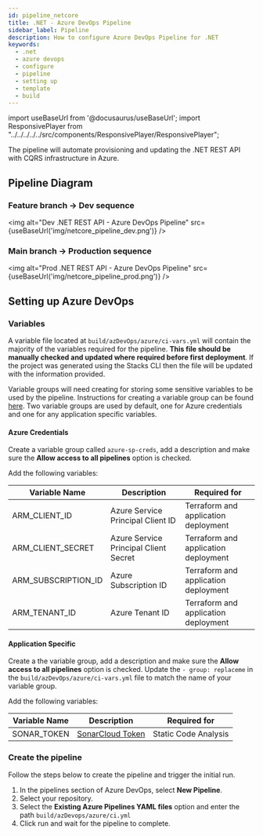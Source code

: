 ```yaml
---
id: pipeline_netcore
title: .NET - Azure DevOps Pipeline
sidebar_label: Pipeline
description: How to configure Azure DevOps Pipeline for .NET
keywords:
  - .net
  - azure devops
  - configure
  - pipeline
  - setting up
  - template
  - build
---
```


import useBaseUrl from '@docusaurus/useBaseUrl';
import ResponsivePlayer  from "../../../../../src/components/ResponsivePlayer/ResponsivePlayer";

The pipeline will automate provisioning and updating the .NET REST API with CQRS infrastructure in Azure.

<ResponsivePlayer url='https://www.youtube.com/watch?v=G8FW-djEDDY'>

## Pipeline Diagram

### Feature branch -> Dev sequence

<img alt="Dev .NET REST API - Azure DevOps Pipeline" src={useBaseUrl('img/netcore_pipeline_dev.png')} />

### Main branch -> Production sequence

<img alt="Prod .NET REST API - Azure DevOps Pipeline" src={useBaseUrl('img/netcore_pipeline_prod.png')} />

## Setting up Azure DevOps

### Variables

A variable file located at `build/azDevOps/azure/ci-vars.yml` will contain the majority of the variables required for the pipeline. **This file should be manually checked and updated where required before first deployment**. If the project was generated using the Stacks CLI then the file will be updated with the information provided.

Variable groups will need creating for storing some sensitive variables to be used by the pipeline. Instructions for creating a variable group can be found [here](https://docs.microsoft.com/en-us/azure/devops/pipelines/library/variable-groups?view=azure-devops&tabs=classic#create-a-variable-group). Two variable groups are used by default, one for Azure credentials and one for any application specific variables.

#### Azure Credentials

Create a variable group called `azure-sp-creds`, add a description and make sure the **Allow access to all pipelines** option is checked.

Add the following variables:

| Variable Name       | Description                           | Required for                         |
| ------------------- | ------------------------------------- | ------------------------------------ |
| ARM_CLIENT_ID       | Azure Service Principal Client ID     | Terraform and application deployment |
| ARM_CLIENT_SECRET   | Azure Service Principal Client Secret | Terraform and application deployment |
| ARM_SUBSCRIPTION_ID | Azure Subscription ID                 | Terraform and application deployment |
| ARM_TENANT_ID       | Azure Tenant ID                       | Terraform and application deployment |

#### Application Specific

Create a the variable group, add a description and make sure the **Allow access to all pipelines** option is checked. Update the `- group: replaceme` in the `build/azDevOps/azure/ci-vars.yml` file to match the name of your variable group.

Add the following variables:

| Variable Name | Description                                | Required for         |
| ------------- | ------------------------------------------ | -------------------- |
| SONAR_TOKEN   | [SonarCloud Token](https://sonarcloud.io/) | Static Code Analysis |

### Create the pipeline

Follow the steps below to create the pipeline and trigger the initial run.

1. In the pipelines section of Azure DevOps, select **New Pipeline**.
2. Select your repository.
3. Select the **Existing Azure Pipelines YAML files** option and enter the path `build/azDevops/azure/ci.yml`
4. Click run and wait for the pipeline to complete.
